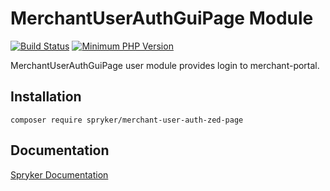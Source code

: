 # MerchantUserAuthGuiPage Module
[![Build Status](https://travis-ci.org/spryker/merchant-user-auth-zed-page.svg)](https://travis-ci.org/spryker/merchant-user-auth-zed-page)
[![Minimum PHP Version](https://img.shields.io/badge/php-%3E%3D%207.2-8892BF.svg)](https://php.net/)

MerchantUserAuthGuiPage user module provides login to merchant-portal.

## Installation

```
composer require spryker/merchant-user-auth-zed-page
```

## Documentation

[Spryker Documentation](https://academy.spryker.com/developing_with_spryker/module_guide/modules.html)
